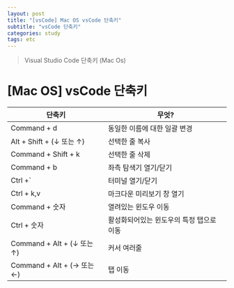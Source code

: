 ```yaml
---
layout: post
title: "[vsCode] Mac OS vsCode 단축키"
subtitle: "vsCode 단축키"
categories: study
tags: etc
---
```


> Visual Studio Code 단축키 (Mac Os)

# [Mac OS] vsCode 단축키

|단축키|무엇?|
|--|--|
|Command + d               |동일한 이름에 대한 일괄 변경|
|Alt + Shift + (↓ 또는 ↑)  |선택한 줄 복사|
|Command + Shift + k       |선택한 줄 삭제|
|Command + b               |좌측 탐색기 열기/닫기|
|Ctrl +`                   |터미널 열기/닫기|
|Ctrl + k,v                |마크다운 미리보기 창 열기|
|Command + 숫자            |열려있는 윈도우 이동|
|Ctrl + 숫자               |활성화되어있는 윈도우의 특정 탭으로 이동|
|Command + Alt + (↓ 또는 ↑)|커서 여러줄|
|Command + Alt + (→ 또는 ←)|탭 이동|
